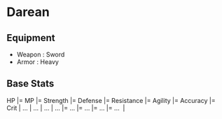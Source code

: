 # Darean

## Equipment

* Weapon : Sword
* Armor : Heavy

## Base Stats

HP  |= MP |= Strength |= Defense |= Resistance |= Agility |= Accuracy |= Crit |
... | ... |    ...    |   ...    |=    ...     |=   ...   |=   ...    |= ...  |
